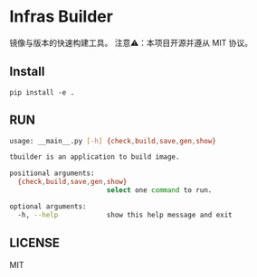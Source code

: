 # Infras Builder

镜像与版本的快速构建工具。
注意⚠️：本项目开源并遵从 MIT 协议。

## Install

`pip install -e .`

## RUN

```bash
usage: __main__.py [-h] {check,build,save,gen,show}

tbuilder is an application to build image.

positional arguments:
  {check,build,save,gen,show}
                        select one command to run.

optional arguments:
  -h, --help            show this help message and exit
```


## LICENSE

MIT
